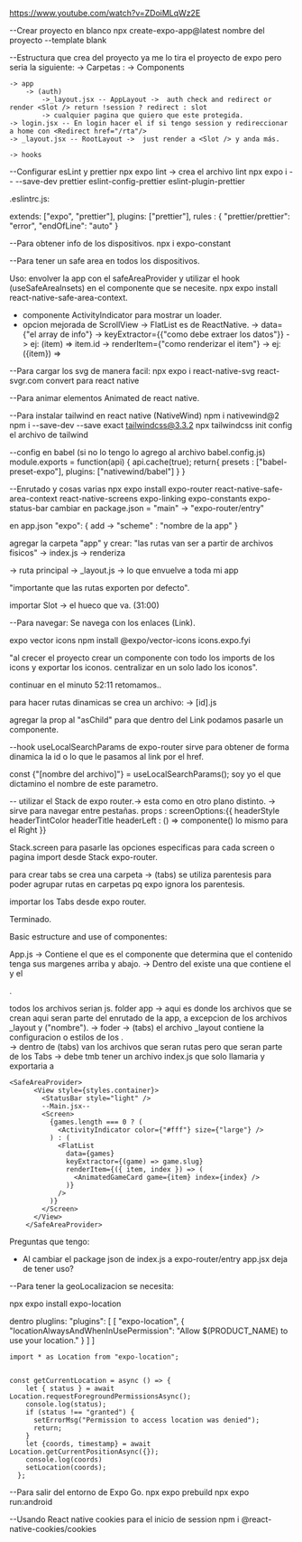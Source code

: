 https://www.youtube.com/watch?v=ZDoiMLqWz2E

--Crear proyecto en blanco
npx create-expo-app@latest nombre del proyecto --template blank

--Estructura que crea del proyecto
ya me lo tira el proyecto de expo pero seria la siguiente:
-> Carpetas : 
    -> Components


    -> app
        -> (auth)
            ->_layout.jsx -- AppLayout ->  auth check and redirect or render <Slot /> return !session ? redirect : slot
            -> cualquier pagina que quiero que este protegida.
    -> login.jsx -- En login hacer el if si tengo session y redireccionar a home con <Redirect href="/rta"/>
    -> _layout.jsx -- RootLayout ->  just render a <Slot /> y anda más.

    -> hooks

--Configurar esLint y prettier
npx expo lint -> crea el archivo lint
npx expo i -- --save-dev prettier eslint-config-prettier eslint-plugin-prettier

.eslintrc.js:

extends: ["expo", "prettier"],
plugins: ["prettier"],
rules : {
    "prettier/prettier": "error",
    "endOfLine": "auto"
}

--Para obtener info de los dispositivos.
npx i expo-constant

--Para tener un safe area en todos los dispositivos.

Uso: envolver la app con el safeAreaProvider y utilizar el 
hook (useSafeAreaInsets) en el componente que se necesite.
npx expo install react-native-safe-area-context.

* componente ActivityIndicator para mostrar un loader.
* opcion mejorada de ScrollView -> FlatList es de ReactNative.
	-> data={"el array de info"}
	-> keyExtractor={{"como debe extraer los datos"}}
		-> ej: (item) => item.id
	-> renderItem={"como renderizar el item"}
		-> ej: ({item}) => <Componente info={info} />

--Para cargar los svg de manera facil:
npx expo i react-native-svg
react-svgr.com convert para react native


--Para animar elementos
Animated de react native.

--Para instalar tailwind en react native (NativeWind)
npm i nativewind@2
npm i --save-dev --save exact tailwindcss@3.3.2
npx tailwindcss init
config el archivo de tailwind

--config en babel (si no lo tengo lo agrego al archivo babel.config.js)
        module.exports = function(api) {
            api.cache(true);
            return{
                presets : ["babel-preset-expo"],
                plugins: ["nativewind/babel"]
            }
        }

--Enrutado y cosas varias
npx expo install expo-router react-native-safe-area-context react-native-screens expo-linking expo-constants expo-status-bar
cambiar en package.json = "main" -> "expo-router/entry"

en app.json "expo": {
	add -> "scheme" : "nombre de la app"
}

agregar la carpeta "app" y crear:
"las rutas van ser a partir de archivos fisicos"
-> index.js -> renderiza <Main /> -> ruta principal
-> _layout.js -> lo que envuelve a toda mi app 

"importante que las rutas exporten por defecto".

importar Slot -> el hueco que va. (31:00)

--Para navegar:
Se navega con los enlaces (Link).
<Link href ="/la ruta" /> 

expo vector icons 
npm install @expo/vector-icons
icons.expo.fyi

"al crecer el proyecto crear un componente con todo los imports de los icons y exportar los iconos.
centralizar en un solo lado los iconos".

continuar en el minuto 52:11
retomamos..

para hacer rutas dinamicas se crea un archivo:
-> [id].js

agregar la prop al "asChild" para que dentro del Link podamos pasarle un componente.

--hook useLocalSearchParams de expo-router sirve para obtener de forma dinamica la id o lo que le pasamos al link por el href.

const {"[nombre del archivo]"} = useLocalSearchParams(); soy yo el que dictamino el nombre de este parametro.

-- utilizar el Stack de expo router.-> esta como en otro plano distinto. -> sirve para navegar entre pestañas.
    props : screenOptions:{{
        headerStyle
        headerTintColor
        headerTitle
        headerLeft : () => componente()
        lo mismo para el Right
    }}

Stack.screen para pasarle las opciones especificas para cada screen o pagina import desde Stack expo-router.

para crear tabs se crea una carpeta -> (tabs) se utiliza parentesis para poder agrupar rutas en carpetas pq expo ignora los parentesis.

importar los Tabs desde expo router.

Terminado.

Basic estructure and use of componentes:

App.js -> Contiene el <SafeAreaProvider /> que es el componente que determina que el contenido tenga sus margenes arriba y abajo.
       -> Dentro del <SafeAreaProvider /> existe una <View /> que contiene el <StatusBar /> y el <Main />.

todos los archivos serian js.
folder app -> aqui es donde los archivos que se crean aqui seran parte del enrutado de la app, a excepcion de los archivos _layout y ("nombre").
                -> foder -> (tabs) el archivo _layout contiene la configuracion o estilos de los <Tabs />.  
                         -> dentro de (tabs) van los archivos que seran rutas pero que seran parte de los Tabs
                         -> debe tmb tener un archivo index.js que solo llamaria y exportaria a <Main /> 
```
<SafeAreaProvider>
      <View style={styles.container}>
        <StatusBar style="light" />
        --Main.jsx--
        <Screen>
          {games.length === 0 ? (
            <ActivityIndicator color={"#fff"} size={"large"} />
          ) : (
            <FlatList
              data={games}
              keyExtractor={(game) => game.slug}
              renderItem={({ item, index }) => (
                <AnimatedGameCard game={item} index={index} />
              )}
            />
          )}
        </Screen>
      </View>
    </SafeAreaProvider>
```

Preguntas que tengo:
* Al cambiar el package json de index.js a expo-router/entry app.jsx deja de tener uso?

--Para tener la geoLocalizacion se necesita:

npx expo install expo-location

dentro pluglins:
"plugins": [
      [
        "expo-location",
        {
          "locationAlwaysAndWhenInUsePermission": "Allow $(PRODUCT_NAME) to use your location."
        }
      ]
    ]

```
import * as Location from "expo-location";


const getCurrentLocation = async () => {
    let { status } = await Location.requestForegroundPermissionsAsync();
    console.log(status);
    if (status !== "granted") {
      setErrorMsg("Permission to access location was denied");
      return;
    }
    let {coords, timestamp} = await Location.getCurrentPositionAsync({});
    console.log(coords)
    setLocation(coords); 
  };

```
--Para salir del entorno de Expo Go.
npx expo prebuild
npx expo run:android

--Usando React native cookies para el inicio de session
npm i @react-native-cookies/cookies